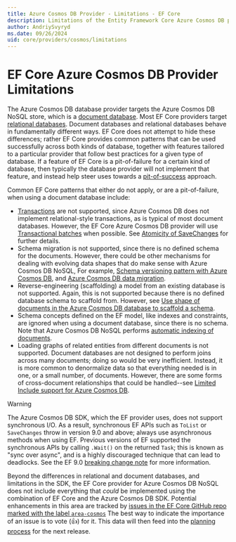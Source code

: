 ```yaml
---
title: Azure Cosmos DB Provider - Limitations - EF Core
description: Limitations of the Entity Framework Core Azure Cosmos DB provider as compared to other providers
author: AndriySvyryd
ms.date: 09/26/2024
uid: core/providers/cosmos/limitations
---
```

# EF Core Azure Cosmos DB Provider Limitations

The Azure Cosmos DB database provider targets the Azure Cosmos DB NoSQL store, which is a [document database](https://en.wikipedia.org/wiki/Document-oriented_database). Most EF Core providers target [relational databases](https://en.wikipedia.org/wiki/Relational_database). Document databases and relational databases behave in fundamentally different ways. EF Core does not attempt to hide these differences; rather EF Core provides common patterns that can be used successfully across both kinds of database, together with features tailored to a particular provider that follow best practices for a given type of database. If a feature of EF Core is a pit-of-failure for a certain kind of database, then typically the database provider will not implement that feature, and instead help steer uses towards a [pit-of-success](/archive/blogs/brada/the-pit-of-success) approach.

Common EF Core patterns that either do not apply, or are a pit-of-failure, when using a document database include:

- [Transactions](../../saving/transactions) are not supported, since Azure Cosmos DB does not implement relational-style transactions, as is typical of most document databases. However, the EF Core Azure Cosmos DB provider will use [Transactional batches](azure/cosmos-db/nosql/transactional-batch) when possible. See [Atomicity of SaveChanges](savechanges-atomicity) for further details.
- Schema migration is not supported, since there is no defined schema for the documents. However, there could be other mechanisms for dealing with evolving data shapes that do make sense with Azure Cosmos DB NoSQL, For example, [Schema versioning pattern with Azure Cosmos DB](https://github.com/dotnet/efcore/issues/23753), and [Azure Cosmos DB data migration](https://github.com/dotnet/efcore/issues/11099).
- Reverse-engineering (scaffolding) a model from an existing database is not supported. Again, this is not supported because there is no defined database schema to scaffold from. However, see [Use shape of documents in the Azure Cosmos DB database to scaffold a schema](https://github.com/dotnet/efcore/issues/30290).
- Schema concepts defined on the EF model, like indexes and constraints, are ignored when using a document database, since there is no schema. Note that Azure Cosmos DB NoSQL performs [automatic indexing of documents](/azure/cosmos-db/index-overview).
- Loading graphs of related entities from different documents is not supported. Document databases are not designed to perform joins across many documents; doing so would be very inefficient. Instead, it is more common to denormalize data so that everything needed is in one, or a small number, of documents. However, there are some forms of cross-document relationships that could be handled--see [Limited Include support for Azure Cosmos DB](https://github.com/dotnet/efcore/issues/16920#issuecomment-989721078).

> [!WARNING]
> The Azure Cosmos DB SDK, which the EF provider uses, does not support synchronous I/O. As a result, synchronous EF APIs such as `ToList` or `SaveChanges` throw in version 9.0 and above; always use asynchronous
> methods when using EF.
> Previous versions of EF supported the synchronous APIs by calling `.Wait()` on the returned `Task`; this is known as "sync over async", and is a highly discouraged technique that can lead to deadlocks. See the EF 9.0 [breaking change note](xref:core/what-is-new/ef-core-9.0/breaking-changes#cosmos-nosync) for more information.

Beyond the differences in relational and document databases, and limitations in the SDK, the EF Core provider for Azure Cosmos DB NoSQL does not include everything that _could_ be implemented using the combination of EF Core and the Azure Cosmos DB SDK. Potential enhancements in this area are tracked by [issues in the EF Core GitHub repo marked with the label `area-cosmos`](https://github.com/dotnet/efcore/issues?q=is%3Aopen+is%3Aissue+label%3Aarea-cosmos+sort%3Areactions-%2B1-desc+label%3Atype-enhancement) The best way to indicate the importance of an issue is to vote (👍) for it. This data will then feed into the [planning process](xref:core/what-is-new/release-planning) for the next release.
